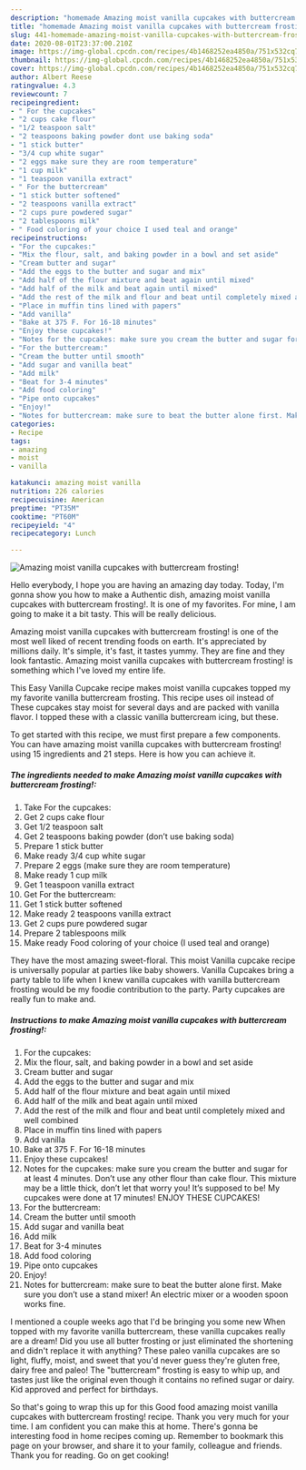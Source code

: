 ```yaml
---
description: "homemade Amazing moist vanilla cupcakes with buttercream frosting! | how to keep Amazing moist vanilla cupcakes with buttercream frosting!"
title: "homemade Amazing moist vanilla cupcakes with buttercream frosting! | how to keep Amazing moist vanilla cupcakes with buttercream frosting!"
slug: 441-homemade-amazing-moist-vanilla-cupcakes-with-buttercream-frosting-how-to-keep-amazing-moist-vanilla-cupcakes-with-buttercream-frosting
date: 2020-08-01T23:37:00.210Z
image: https://img-global.cpcdn.com/recipes/4b1468252ea4850a/751x532cq70/amazing-moist-vanilla-cupcakes-with-buttercream-frosting-recipe-main-photo.jpg
thumbnail: https://img-global.cpcdn.com/recipes/4b1468252ea4850a/751x532cq70/amazing-moist-vanilla-cupcakes-with-buttercream-frosting-recipe-main-photo.jpg
cover: https://img-global.cpcdn.com/recipes/4b1468252ea4850a/751x532cq70/amazing-moist-vanilla-cupcakes-with-buttercream-frosting-recipe-main-photo.jpg
author: Albert Reese
ratingvalue: 4.3
reviewcount: 7
recipeingredient:
- " For the cupcakes"
- "2 cups cake flour"
- "1/2 teaspoon salt"
- "2 teaspoons baking powder dont use baking soda"
- "1 stick butter"
- "3/4 cup white sugar"
- "2 eggs make sure they are room temperature"
- "1 cup milk"
- "1 teaspoon vanilla extract"
- " For the buttercream"
- "1 stick butter softened"
- "2 teaspoons vanilla extract"
- "2 cups pure powdered sugar"
- "2 tablespoons milk"
- " Food coloring of your choice I used teal and orange"
recipeinstructions:
- "For the cupcakes:"
- "Mix the flour, salt, and baking powder in a bowl and set aside"
- "Cream butter and sugar"
- "Add the eggs to the butter and sugar and mix"
- "Add half of the flour mixture and beat again until mixed"
- "Add half of the milk and beat again until mixed"
- "Add the rest of the milk and flour and beat until completely mixed and well combined"
- "Place in muffin tins lined with papers"
- "Add vanilla"
- "Bake at 375 F. For 16-18 minutes"
- "Enjoy these cupcakes!"
- "Notes for the cupcakes: make sure you cream the butter and sugar for at least 4 minutes. Don’t use any other flour than cake flour. This mixture may be a little thick, don’t let that worry you! It’s supposed to be! My cupcakes were done at 17 minutes! ENJOY THESE CUPCAKES!"
- "For the buttercream:"
- "Cream the butter until smooth"
- "Add sugar and vanilla beat"
- "Add milk"
- "Beat for 3-4 minutes"
- "Add food coloring"
- "Pipe onto cupcakes"
- "Enjoy!"
- "Notes for buttercream: make sure to beat the butter alone first. Make sure you don’t use a stand mixer! An electric mixer or a wooden spoon works fine."
categories:
- Recipe
tags:
- amazing
- moist
- vanilla

katakunci: amazing moist vanilla 
nutrition: 226 calories
recipecuisine: American
preptime: "PT35M"
cooktime: "PT60M"
recipeyield: "4"
recipecategory: Lunch

---
```



![Amazing moist vanilla cupcakes with buttercream frosting!](https://img-global.cpcdn.com/recipes/4b1468252ea4850a/751x532cq70/amazing-moist-vanilla-cupcakes-with-buttercream-frosting-recipe-main-photo.jpg)

Hello everybody, I hope you are having an amazing day today. Today, I'm gonna show you how to make a Authentic dish, amazing moist vanilla cupcakes with buttercream frosting!. It is one of my favorites. For mine, I am going to make it a bit tasty. This will be really delicious.

Amazing moist vanilla cupcakes with buttercream frosting! is one of the most well liked of recent trending foods on earth. It's appreciated by millions daily. It's simple, it's fast, it tastes yummy. They are fine and they look fantastic. Amazing moist vanilla cupcakes with buttercream frosting! is something which I've loved my entire life.

This Easy Vanilla Cupcake recipe makes moist vanilla cupcakes topped my my favorite vanilla buttercream frosting. This recipe uses oil instead of These cupcakes stay moist for several days and are packed with vanilla flavor. I topped these with a classic vanilla buttercream icing, but these.


To get started with this recipe, we must first prepare a few components. You can have amazing moist vanilla cupcakes with buttercream frosting! using 15 ingredients and 21 steps. Here is how you can achieve it.

<!--inarticleads1-->

##### The ingredients needed to make Amazing moist vanilla cupcakes with buttercream frosting!:

1. Take  For the cupcakes:
1. Get 2 cups cake flour
1. Get 1/2 teaspoon salt
1. Get 2 teaspoons baking powder (don’t use baking soda)
1. Prepare 1 stick butter
1. Make ready 3/4 cup white sugar
1. Prepare 2 eggs (make sure they are room temperature)
1. Make ready 1 cup milk
1. Get 1 teaspoon vanilla extract
1. Get  For the buttercream:
1. Get 1 stick butter softened
1. Make ready 2 teaspoons vanilla extract
1. Get 2 cups pure powdered sugar
1. Prepare 2 tablespoons milk
1. Make ready  Food coloring of your choice (I used teal and orange)


They have the most amazing sweet-floral. This moist Vanilla cupcake recipe is universally popular at parties like baby showers. Vanilla Cupcakes bring a party table to life when I knew vanilla cupcakes with vanilla buttercream frosting would be my foodie contribution to the party. Party cupcakes are really fun to make and. 

<!--inarticleads2-->

##### Instructions to make Amazing moist vanilla cupcakes with buttercream frosting!:

1. For the cupcakes:
1. Mix the flour, salt, and baking powder in a bowl and set aside
1. Cream butter and sugar
1. Add the eggs to the butter and sugar and mix
1. Add half of the flour mixture and beat again until mixed
1. Add half of the milk and beat again until mixed
1. Add the rest of the milk and flour and beat until completely mixed and well combined
1. Place in muffin tins lined with papers
1. Add vanilla
1. Bake at 375 F. For 16-18 minutes
1. Enjoy these cupcakes!
1. Notes for the cupcakes: make sure you cream the butter and sugar for at least 4 minutes. Don’t use any other flour than cake flour. This mixture may be a little thick, don’t let that worry you! It’s supposed to be! My cupcakes were done at 17 minutes! ENJOY THESE CUPCAKES!
1. For the buttercream:
1. Cream the butter until smooth
1. Add sugar and vanilla beat
1. Add milk
1. Beat for 3-4 minutes
1. Add food coloring
1. Pipe onto cupcakes
1. Enjoy!
1. Notes for buttercream: make sure to beat the butter alone first. Make sure you don’t use a stand mixer! An electric mixer or a wooden spoon works fine.


I mentioned a couple weeks ago that I&#39;d be bringing you some new When topped with my favorite vanilla buttercream, these vanilla cupcakes really are a dream! Did you use all butter frosting or just eliminated the shortening and didn&#39;t replace it with anything? These paleo vanilla cupcakes are so light, fluffy, moist, and sweet that you&#39;d never guess they&#39;re gluten free, dairy free and paleo! The &#34;buttercream&#34; frosting is easy to whip up, and tastes just like the original even though it contains no refined sugar or dairy. Kid approved and perfect for birthdays. 

So that's going to wrap this up for this Good food amazing moist vanilla cupcakes with buttercream frosting! recipe. Thank you very much for your time. I am confident you can make this at home. There's gonna be interesting food in home recipes coming up. Remember to bookmark this page on your browser, and share it to your family, colleague and friends. Thank you for reading. Go on get cooking!
